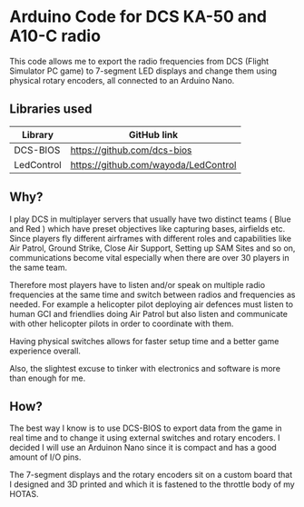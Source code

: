 # Arduino Code for DCS KA-50 and A10-C radio

This code allows me to export the radio frequencies from DCS (Flight Simulator PC game) to 7-segment LED displays and change them using physical rotary encoders, all connected to an Arduino Nano.

## Libraries used
| Library | GitHub link|
| ------ | ------ |
| DCS-BIOS | https://github.com/dcs-bios |
| LedControl | https://github.com/wayoda/LedControl |

## Why?
I play DCS in multiplayer servers that usually have two distinct teams ( Blue and Red ) which have preset objectives like capturing bases, airfields etc. Since players fly different airframes with different roles and capabilities like Air Patrol, Ground Strike, Close Air Support, Setting up SAM Sites and so on, communications become vital especially when there are over 30 players in the same team.

Therefore most players have to listen and/or speak on multiple radio frequencies at the same time and switch between radios and frequencies as needed. For example a helicopter pilot deploying air defences must listen to human GCI and friendlies doing Air Patrol but also listen and communicate with other helicopter pilots in order to coordinate with them.

Having physical switches allows for faster setup time and a better game experience overall.

Also, the slightest excuse to tinker with electronics and software is more than enough for me.

## How?
The best way I know is to use DCS-BIOS to export data from the game in real time and to change it using external switches and rotary encoders. I decided I will use an Arduinon Nano since it is compact and has a good amount of I/O pins.

The 7-segment displays and the rotary encoders sit on a custom board that I designed and 3D printed and which it is fastened to the throttle body of my HOTAS.
